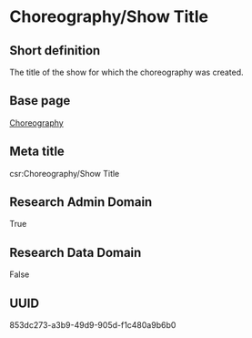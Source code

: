 # Choreography/Show Title
## Short definition
The title of the show for which the choreography was created.
## Base page
[Choreography](../Objects/Choreography.md)
## Meta title
csr:Choreography/Show Title
## Research Admin Domain
True
## Research Data Domain
False
## UUID
853dc273-a3b9-49d9-905d-f1c480a9b6b0
